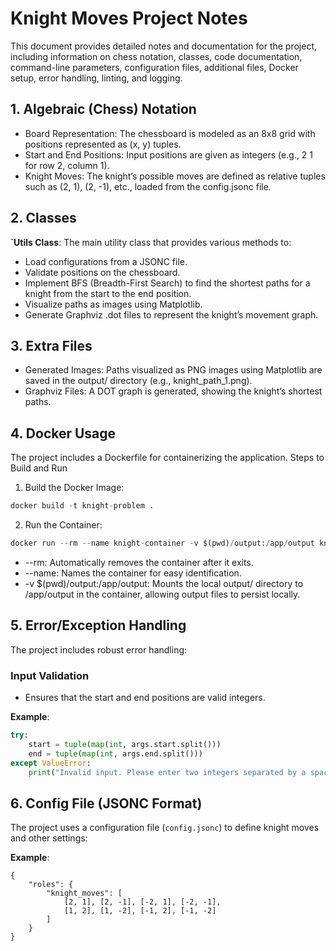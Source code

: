 # Knight Moves Project Notes

This document provides detailed notes and documentation for the project, including information on chess notation, classes, code documentation, command-line parameters, configuration files, additional files, Docker setup, error handling, linting, and logging.

## **1. Algebraic (Chess) Notation**
-  Board Representation: The chessboard is modeled as an 8x8 grid with positions represented as (x, y) tuples.
-  Start and End Positions: Input positions are given as integers (e.g., 2 1 for row 2, column 1).
-  Knight Moves: The knight’s possible moves are defined as relative tuples such as (2, 1), (2, -1), etc., loaded from the config.jsonc file.


## **2. Classes**
**`Utils Class**:
The main utility class that provides various methods to:
- Load configurations from a JSONC file.
- Validate positions on the chessboard.
- Implement BFS (Breadth-First Search) to find the shortest paths for a knight from the start to the end position.
- Visualize paths as images using Matplotlib.
- Generate Graphviz .dot files to represent the knight’s movement graph.


## **3. Extra Files**
- Generated Images:
Paths visualized as PNG images using Matplotlib are saved in the output/ directory (e.g., knight_path_1.png).
- Graphviz Files:
A DOT graph is generated, showing the knight’s shortest paths.

## **4. Docker Usage**
The project includes a Dockerfile for containerizing the application.
Steps to Build and Run
1. Build the Docker Image:
 ```python
docker build -t knight-problem .
```
2. Run the Container:
```python
docker run --rm --name knight-container -v $(pwd)/output:/app/output knight-problem python main.py "0 0" "7 7"
```
- --rm: Automatically removes the container after it exits.
- --name: Names the container for easy identification.
- -v $(pwd)/output:/app/output: Mounts the local output/ directory to /app/output in the container, allowing output files to persist locally.


## 5. Error/Exception Handling

The project includes robust error handling:

### Input Validation
- Ensures that the start and end positions are valid integers.

**Example**:
```python
try:
    start = tuple(map(int, args.start.split()))
    end = tuple(map(int, args.end.split()))
except ValueError:
    print("Invalid input. Please enter two integers separated by a space.")
```

## 6. Config File (JSONC Format)

The project uses a configuration file (`config.jsonc`) to define knight moves and other settings:

**Example**:
```jsonc
{
    "roles": {
        "knight_moves": [
            [2, 1], [2, -1], [-2, 1], [-2, -1],
            [1, 2], [1, -2], [-1, 2], [-1, -2]
        ]
    }
}

